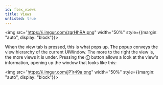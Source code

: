 ```yaml
---
id: flex_views
title: Views
unlisted: true
---
```


<img src="https://i.imgur.com/zgrHhRA.png" width="50%" style={{margin: "auto", display: "block"}}></img>

When the view tab is pressed, this is what pops up. The popup conveys the view hierarchy of the current UIWindow. The more to the right the view is, the more views it is under. Pressing the **ⓘ** button allows a look at the view's information, opening up the window that looks like this:

<img src="https://i.imgur.com/jP1r49a.png" width="50%" style={{margin: "auto", display: "block"}}></img>